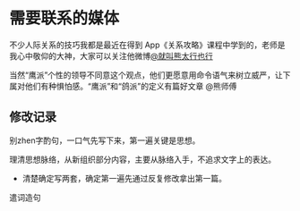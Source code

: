 # 需要联系的媒体

不少人际关系的技巧我都是最近在得到 App《关系攻略》课程中学到的，老师是我心中敬仰的大神，大家可以关注他微博[@就叫熊太行也行](https://weibo.com/xiongtaihang?refer_flag=1001030102_&is_all=1)

当然“鹰派”个性的领导不同意这个观点，他们更愿意用命令语气来树立威严，让下属对他们有种惧怕感。“鹰派”和“鸽派”的定义有篇好文章 @熊师傅

## 修改记录

别zhen字酌句，一口气先写下来，第一遍关键是思想。

理清思想脉络，从新组织部分内容，主要从脉络入手，不追求文字上的表达。

- 清楚确定写两套，确定第一遍先通过反复修改拿出第一篇。

遣词造句